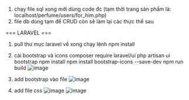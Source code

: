 1. chạy file sql xong mới dùng code đc 
(tạm thời trang sản phẩm là: localhost/perfume/users/for_him.php)
2. file db dùng tạm để CRUD còn sẽ làm lại các thực thể sau

=== LARAVEL ===
1. pull thư mục laravel về xong chạy lệnh
npm install
2. cài bootstrap và icons
composer require laravel/ui
php artisan ui bootstrap
npm install
npm install bootstrap-icons --save-dev
npm run build
![image](https://github.com/tamgtasa2611/perfume_store/assets/97651251/ab80bb7c-0723-4824-8b33-aeda3248f4c3)

3. add bootstrap vào file
![image](https://github.com/tamgtasa2611/perfume_store/assets/97651251/c8fca025-f080-4334-976e-13e1ca64cb0f)

4. add file css
![image](https://github.com/tamgtasa2611/perfume_store/assets/97651251/c3834c75-874d-4ae2-9d05-6257c6d66af1)
![image](https://github.com/tamgtasa2611/perfume_store/assets/97651251/97ce3088-2b4a-4d02-aaad-51bd74e44e95)


